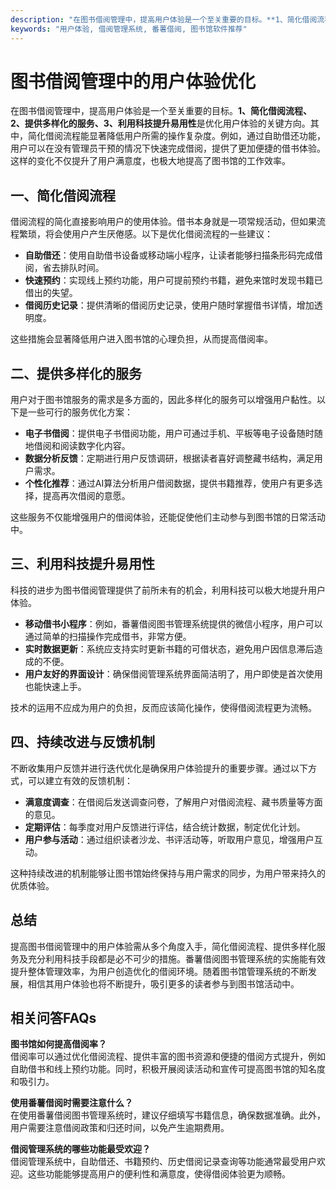 ```yaml
---
description: "在图书借阅管理中，提高用户体验是一个至关重要的目标。**1、简化借阅流程、2、提供多样化的服务、3、利用科技提升易用性**是优化用户体验的关键方向。其中，简化借阅流程能显著降低用户所需的操作复杂度。例如，通过自助借还功能，用户可以在没有管理员干预的情况下快速完成借阅，提供了更加便捷的借书体验。这样的变化不仅提升了用户满意度，也极大地提高了图书馆的工作效率。"
keywords: "用户体验, 借阅管理系统, 番薯借阅, 图书馆软件推荐"
---
```

# 图书借阅管理中的用户体验优化

在图书借阅管理中，提高用户体验是一个至关重要的目标。**1、简化借阅流程、2、提供多样化的服务、3、利用科技提升易用性**是优化用户体验的关键方向。其中，简化借阅流程能显著降低用户所需的操作复杂度。例如，通过自助借还功能，用户可以在没有管理员干预的情况下快速完成借阅，提供了更加便捷的借书体验。这样的变化不仅提升了用户满意度，也极大地提高了图书馆的工作效率。

## **一、简化借阅流程**

借阅流程的简化直接影响用户的使用体验。借书本身就是一项常规活动，但如果流程繁琐，将会使用户产生厌倦感。以下是优化借阅流程的一些建议：

- **自助借还**：使用自助借书设备或移动端小程序，让读者能够扫描条形码完成借阅，省去排队时间。
- **快速预约**：实现线上预约功能，用户可提前预约书籍，避免来馆时发现书籍已借出的失望。
- **借阅历史记录**：提供清晰的借阅历史记录，使用户随时掌握借书详情，增加透明度。

这些措施会显著降低用户进入图书馆的心理负担，从而提高借阅率。

## **二、提供多样化的服务**

用户对于图书馆服务的需求是多方面的，因此多样化的服务可以增强用户黏性。以下是一些可行的服务优化方案：

- **电子书借阅**：提供电子书借阅功能，用户可通过手机、平板等电子设备随时随地借阅和阅读数字化内容。
- **数据分析反馈**：定期进行用户反馈调研，根据读者喜好调整藏书结构，满足用户需求。
- **个性化推荐**：通过AI算法分析用户借阅数据，提供书籍推荐，使用户有更多选择，提高再次借阅的意愿。

这些服务不仅能增强用户的借阅体验，还能促使他们主动参与到图书馆的日常活动中。

## **三、利用科技提升易用性**

科技的进步为图书借阅管理提供了前所未有的机会，利用科技可以极大地提升用户体验。

- **移动借书小程序**：例如，番薯借阅图书管理系统提供的微信小程序，用户可以通过简单的扫描操作完成借书，非常方便。
- **实时数据更新**：系统应支持实时更新书籍的可借状态，避免用户因信息滞后造成的不便。
- **用户友好的界面设计**：确保借阅管理系统界面简洁明了，用户即使是首次使用也能快速上手。

技术的运用不应成为用户的负担，反而应该简化操作，使得借阅流程更为流畅。

## **四、持续改进与反馈机制**

不断收集用户反馈并进行迭代优化是确保用户体验提升的重要步骤。通过以下方式，可以建立有效的反馈机制：

- **满意度调查**：在借阅后发送调查问卷，了解用户对借阅流程、藏书质量等方面的意见。
- **定期评估**：每季度对用户反馈进行评估，结合统计数据，制定优化计划。
- **用户参与活动**：通过组织读者沙龙、书评活动等，听取用户意见，增强用户互动。

这种持续改进的机制能够让图书馆始终保持与用户需求的同步，为用户带来持久的优质体验。

## 总结

提高图书借阅管理中的用户体验需从多个角度入手，简化借阅流程、提供多样化服务及充分利用科技手段都是必不可少的措施。番薯借阅图书管理系统的实施能有效提升整体管理效率，为用户创造优化的借阅环境。随着图书馆管理系统的不断发展，相信其用户体验也将不断提升，吸引更多的读者参与到图书馆活动中。

## 相关问答FAQs

**图书馆如何提高借阅率？**  
借阅率可以通过优化借阅流程、提供丰富的图书资源和便捷的借阅方式提升，例如自助借书和线上预约功能。同时，积极开展阅读活动和宣传可提高图书馆的知名度和吸引力。

**使用番薯借阅时需要注意什么？**  
在使用番薯借阅图书管理系统时，建议仔细填写书籍信息，确保数据准确。此外，用户需要注意借阅政策和归还时间，以免产生逾期费用。

**借阅管理系统的哪些功能最受欢迎？**  
借阅管理系统中，自助借还、书籍预约、历史借阅记录查询等功能通常最受用户欢迎。这些功能能够提高用户的便利性和满意度，使得借阅体验更为顺畅。
